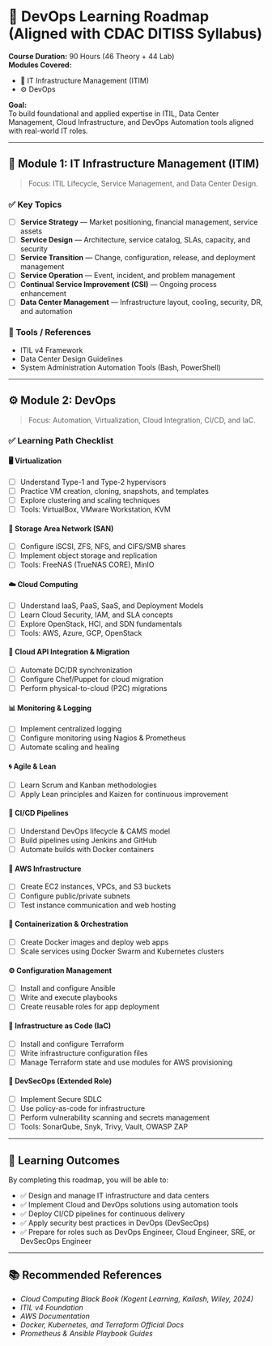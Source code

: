 # 🧭 DevOps Learning Roadmap (Aligned with CDAC DITISS Syllabus)

**Course Duration:** 90 Hours (46 Theory + 44 Lab)  
**Modules Covered:**  
- 🏢 IT Infrastructure Management (ITIM)  
- ⚙️ DevOps  

**Goal:**  
To build foundational and applied expertise in ITIL, Data Center Management, Cloud Infrastructure, and DevOps Automation tools aligned with real-world IT roles.

---

## 🏢 **Module 1: IT Infrastructure Management (ITIM)**

> Focus: ITIL Lifecycle, Service Management, and Data Center Design.

### ✅ Key Topics
- [ ] **Service Strategy** — Market positioning, financial management, service assets  
- [ ] **Service Design** — Architecture, service catalog, SLAs, capacity, and security  
- [ ] **Service Transition** — Change, configuration, release, and deployment management  
- [ ] **Service Operation** — Event, incident, and problem management  
- [ ] **Continual Service Improvement (CSI)** — Ongoing process enhancement  
- [ ] **Data Center Management** — Infrastructure layout, cooling, security, DR, and automation  

### 🧰 Tools / References
- ITIL v4 Framework  
- Data Center Design Guidelines  
- System Administration Automation Tools (Bash, PowerShell)  

---

## ⚙️ **Module 2: DevOps**

> Focus: Automation, Virtualization, Cloud Integration, CI/CD, and IaC.

### ✅ Learning Path Checklist

#### 🖥️ Virtualization
- [ ] Understand Type-1 and Type-2 hypervisors  
- [ ] Practice VM creation, cloning, snapshots, and templates  
- [ ] Explore clustering and scaling techniques  
- [ ] Tools: VirtualBox, VMware Workstation, KVM  

#### 💾 Storage Area Network (SAN)
- [ ] Configure iSCSI, ZFS, NFS, and CIFS/SMB shares  
- [ ] Implement object storage and replication  
- [ ] Tools: FreeNAS (TrueNAS CORE), MinIO  

#### ☁️ Cloud Computing
- [ ] Understand IaaS, PaaS, SaaS, and Deployment Models  
- [ ] Learn Cloud Security, IAM, and SLA concepts  
- [ ] Explore OpenStack, HCI, and SDN fundamentals  
- [ ] Tools: AWS, Azure, GCP, OpenStack  

#### 🔗 Cloud API Integration & Migration
- [ ] Automate DC/DR synchronization  
- [ ] Configure Chef/Puppet for cloud migration  
- [ ] Perform physical-to-cloud (P2C) migrations  

#### 📊 Monitoring & Logging
- [ ] Implement centralized logging  
- [ ] Configure monitoring using Nagios & Prometheus  
- [ ] Automate scaling and healing  

#### 🌀 Agile & Lean
- [ ] Learn Scrum and Kanban methodologies  
- [ ] Apply Lean principles and Kaizen for continuous improvement  

#### 🔄 CI/CD Pipelines
- [ ] Understand DevOps lifecycle & CAMS model  
- [ ] Build pipelines using Jenkins and GitHub  
- [ ] Automate builds with Docker containers  

#### 🧱 AWS Infrastructure
- [ ] Create EC2 instances, VPCs, and S3 buckets  
- [ ] Configure public/private subnets  
- [ ] Test instance communication and web hosting  

#### 🐳 Containerization & Orchestration
- [ ] Create Docker images and deploy web apps  
- [ ] Scale services using Docker Swarm and Kubernetes clusters  

#### ⚙️ Configuration Management
- [ ] Install and configure Ansible  
- [ ] Write and execute playbooks  
- [ ] Create reusable roles for app deployment  

#### 🧭 Infrastructure as Code (IaC)
- [ ] Install and configure Terraform  
- [ ] Write infrastructure configuration files  
- [ ] Manage Terraform state and use modules for AWS provisioning  

#### 🔐 DevSecOps (Extended Role)
- [ ] Implement Secure SDLC  
- [ ] Use policy-as-code for infrastructure  
- [ ] Perform vulnerability scanning and secrets management  
- [ ] Tools: SonarQube, Snyk, Trivy, Vault, OWASP ZAP  

---

## 🎯 **Learning Outcomes**
By completing this roadmap, you will be able to:
- ✅ Design and manage IT infrastructure and data centers  
- ✅ Implement Cloud and DevOps solutions using automation tools  
- ✅ Deploy CI/CD pipelines for continuous delivery  
- ✅ Apply security best practices in DevOps (DevSecOps)  
- ✅ Prepare for roles such as DevOps Engineer, Cloud Engineer, SRE, or DevSecOps Engineer  

---

## 📚 **Recommended References**
- *Cloud Computing Black Book (Kogent Learning, Kailash, Wiley, 2024)*  
- *ITIL v4 Foundation*  
- *AWS Documentation*  
- *Docker, Kubernetes, and Terraform Official Docs*  
- *Prometheus & Ansible Playbook Guides*  
